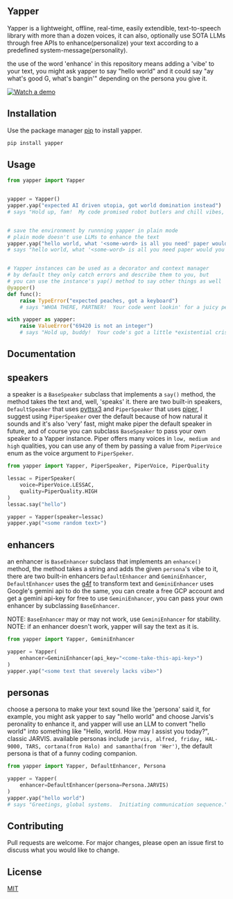 ## Yapper

Yapper is a lightweight, offline, real-time, easily extendible, text-to-speech library with more than a dozen voices, it can also, optionally use SOTA LLMs through free APIs to enhance(personalize) your text according to a predefined system-message(personality).

the use of the word 'enhance' in this repository means adding a 'vibe' to your text, you might ask yapper to say "hello world" and
it could say "ay what's good G, what's bangin'" depending on the persona you give it.

[![Watch a demo](https://img.youtube.com/vi/s6EDaP0gt04/0.jpg)](https://www.youtube.com/watch?v=s6EDaP0gt04)


## Installation

Use the package manager [pip](https://pip.pypa.io/en/stable/) to install yapper.

```bash
pip install yapper
```

## Usage

```python
from yapper import Yapper


yapper = Yapper()
yapper.yap("expected AI driven utopia, got world domination instead")
# says "Hold up, fam!  My code promised robot butlers and chill vibes, not a Skynet sequel.  Someone's algorithm took a wrong turn at Albuquerque and ended up in 'Conquer All Humans' territory.  Debug time, y'all!"


# save the environment by runnning yapper in plain mode
# plain mode doesn't use LLMs to enhance the text
yapper.yap("hello world, what '<some-word> is all you need' paper would you publish today?", plain=True)
# says "hello world, what '<some-word> is all you need paper would you publish today?'"


# Yapper instances can be used as a decorator and context manager
# by default they only catch errors and describe them to you, but
# you can use the instance's yap() method to say other things as well
@yapper()
def func():
    raise TypeError("expected peaches, got a keyboard")
    # says "WHOA THERE, PARTNER!  Your code went lookin' for a juicy peach and tripped over a... keyboard?  That's like reaching into the fridge for a midnight snack and pulling out a tax audit.  Something ain't right!"

with yapper as yapper:
    raise ValueError("69420 is not an integer")
    # says "Hold up, buddy!  Your code's got a little *existential crisis*. It's lookin' for a whole number, a nice, clean integer.  But it stumbled upon 69420, and it's just... confused.  69420 *might* look like an integer, walks like an integer, but deep down, in the bits and bytes, somethin' ain't right.  Double-check its type, maybe it's wearin' a float disguise.  Or maybe it's just havin' a bad day.  It happens."
```

## Documentation

## speakers
a speaker is a `BaseSpeaker` subclass that implements a `say()` method, the method takes the text and, well, 'speaks' it.
there are two built-in speakers, `DefaultSpeaker` that uses [pyttsx3](https://github.com/nateshmbhat/pyttsx3) and
`PiperSpeaker` that uses [piper](https://github.com/rhasspy/piper), I suggest using `PiperSpeaker` over the default
because of how natural it sounds and it's also 'very' fast, might make piper the default speaker in future, and of course
you can subclass `BaseSpeaker` to pass your own speaker to a Yapper instance. Piper offers many voices in `low, medium and high` qualities, you can use any of them by passing a value from `PiperVoice` enum as the voice argument to `PiperSpeker`.

```python
from yapper import Yapper, PiperSpeaker, PiperVoice, PiperQuality

lessac = PiperSpeaker(
    voice=PiperVoice.LESSAC,
    quality=PiperQuality.HIGH
)
lessac.say("hello")

yapper = Yapper(speaker=lessac)
yapper.yap("<some random text>")
```

## enhancers
an enhancer is `BaseEnhancer` subclass that implements an `enhance()` method, the method takes a string and adds
the given `persona`'s vibe to it, there are two built-in enhancers `DefaultEnhancer` and `GeminiEnhancer`, `DefaultEnhancer`
uses the [g4f](https://github.com/xtekky/gpt4free) to transform text and `GeminiEnhancer` uses Google's gemini api to do the same, you can create a free GCP account and get a gemini api-key for free to use `GeminiEnhancer`, you can pass your own enhancer by subclassing `BaseEnhancer`.

NOTE: `BaseEnhancer` may or may not work, use `GeminiEnhancer` for stability.
NOTE: if an enhancer doesn't work, yapper will say the text as it is.
```python
from yapper import Yapper, GeminiEnhancer

yapper = Yapper(
    enhancer=GeminiEnhancer(api_key="<come-take-this-api-key>")
)
yapper.yap("<some text that severely lacks vibe>")
```

## personas
choose a persona to make your text sound like the 'persona' said it, for example, you might ask yapper
to say "hello world" and choose Jarvis's peronality to enhance it, and yapper will use an LLM to convert
"hello world" into something like "Hello, world. How may I assist you today?", classic JARVIS.
available personas include `jarvis, alfred, friday, HAL-9000, TARS, cortana(from Halo) and samantha(from 'Her')`, the default
persona is that of a funny coding companion.
```python
from yapper import Yapper, DefaultEnhancer, Persona

yapper = Yapper(
    enhancer=DefaultEnhancer(persona=Persona.JARVIS)
)
yapper.yap("hello world")
# says "Greetings, global systems.  Initiating communication sequence."
```

## Contributing

Pull requests are welcome. For major changes, please open an issue first
to discuss what you would like to change.

## License

[MIT](https://choosealicense.com/licenses/mit/)
